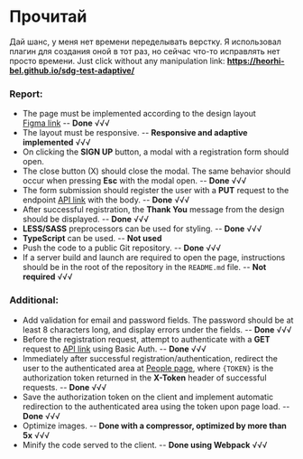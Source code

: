 # Прочитай 
  Дай шанс, у меня нет времени переделывать верстку. Я использовал плагин для создания оной в тот раз, но сейчас что-то исправлять нет просто времени.
  Just click without any manipulation
  link: **https://heorhi-bel.github.io/sdg-test-adaptive/**
### Report:  
- The page must be implemented according to the design layout  
  [Figma link](https://www.figma.com/file/OFhxh3RHOPL7tvxCpITcmj/UX-5285?node-id=0%3A1) -- **Done** √√√  
- The layout must be responsive. -- **Responsive and adaptive implemented** √√√  
- On clicking the **SIGN UP** button, a modal with a registration form should open.  
- The close button (X) should close the modal. The same behavior should occur when pressing **Esc** with the modal open. -- **Done** √√√  
- The form submission should register the user with a **PUT** request to the endpoint [API link](https://api.dating.com/identity) with the body. -- **Done** √√√  
- After successful registration, the **Thank You** message from the design should be displayed. -- **Done** √√√  
- **LESS/SASS** preprocessors can be used for styling. -- **Done** √√√  
- **TypeScript** can be used. -- **Not used**  
- Push the code to a public Git repository. -- **Done** √√√  
- If a server build and launch are required to open the page, instructions should be in the root of the repository in the `README.md` file. -- **Not required** √√√  

### Additional:  
- Add validation for email and password fields. The password should be at least 8 characters long, and display errors under the fields. -- **Done** √√√  
- Before the registration request, attempt to authenticate with a **GET** request to [API link](https://api.dating.com/identity) using Basic Auth. -- **Done** √√√  
- Immediately after successful registration/authentication, redirect the user to the authenticated area at [People page](https://www.dating.com/people/#token={TOKEN}), where `{TOKEN}` is the authorization token returned in the **X-Token** header of successful requests. -- **Done** √√√  
- Save the authorization token on the client and implement automatic redirection to the authenticated area using the token upon page load. -- **Done** √√√  
- Optimize images. -- **Done with a compressor, optimized by more than 5x** √√√  
- Minify the code served to the client. -- **Done using Webpack** √√√
